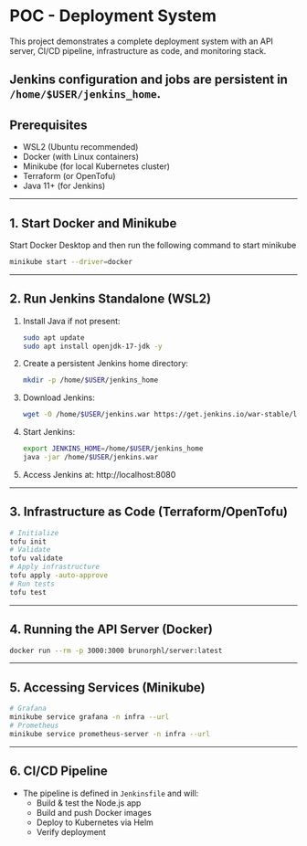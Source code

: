 # POC - Deployment System

This project demonstrates a complete deployment system with an API server, CI/CD pipeline, infrastructure as code, and monitoring stack.

## Jenkins configuration and jobs are persistent in `/home/$USER/jenkins_home`.

## Prerequisites

- WSL2 (Ubuntu recommended)
- Docker (with Linux containers)
- Minikube (for local Kubernetes cluster)
- Terraform (or OpenTofu)
- Java 11+ (for Jenkins)

---

## 1. Start Docker and Minikube

Start Docker Desktop and then run the following command to start minikube

```bash
minikube start --driver=docker
```

---

## 2. Run Jenkins Standalone (WSL2)

1. Install Java if not present:
   ```bash
   sudo apt update
   sudo apt install openjdk-17-jdk -y
   ```
2. Create a persistent Jenkins home directory:
   ```bash
   mkdir -p /home/$USER/jenkins_home
   ```
3. Download Jenkins:
   ```bash
   wget -O /home/$USER/jenkins.war https://get.jenkins.io/war-stable/latest/jenkins.war
   ```
4. Start Jenkins:
   ```bash
   export JENKINS_HOME=/home/$USER/jenkins_home
   java -jar /home/$USER/jenkins.war
   ```
5. Access Jenkins at: http://localhost:8080

---

## 3. Infrastructure as Code (Terraform/OpenTofu)

```bash
# Initialize
tofu init
# Validate
tofu validate
# Apply infrastructure
tofu apply -auto-approve
# Run tests
tofu test
```

---

## 4. Running the API Server (Docker)

```bash
docker run --rm -p 3000:3000 brunorphl/server:latest
```

---

## 5. Accessing Services (Minikube)

```bash
# Grafana
minikube service grafana -n infra --url
# Prometheus
minikube service prometheus-server -n infra --url
```

---

## 6. CI/CD Pipeline

- The pipeline is defined in `Jenkinsfile` and will:
  - Build & test the Node.js app
  - Build and push Docker images
  - Deploy to Kubernetes via Helm
  - Verify deployment
